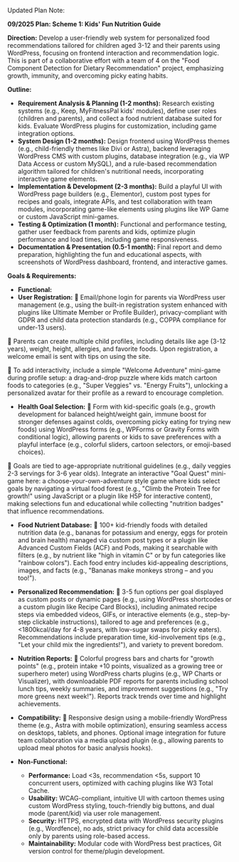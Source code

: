 Updated Plan Note:

**09/2025 Plan: Scheme 1: Kids' Fun Nutrition Guide**

**Direction:** Develop a user-friendly web system for personalized food recommendations tailored for children aged 3-12 and their parents using WordPress, focusing on frontend interaction and recommendation logic. This is part of a collaborative effort with a team of 4 on the "Food Component Detection for Dietary Recommendation" project, emphasizing growth, immunity, and overcoming picky eating habits.

**Outline:**

- **Requirement Analysis & Planning (1-2 months):** Research existing systems (e.g., Keep, MyFitnessPal kids' modules), define user roles (children and parents), and collect a food nutrient database suited for kids. Evaluate WordPress plugins for customization, including game integration options.
- **System Design (1-2 months):** Design frontend using WordPress themes (e.g., child-friendly themes like Divi or Astra), backend leveraging WordPress CMS with custom plugins, database integration (e.g., via WP Data Access or custom MySQL), and a rule-based recommendation algorithm tailored for children's nutritional needs, incorporating interactive game elements.
- **Implementation & Development (2-3 months):** Build a playful UI with WordPress page builders (e.g., Elementor), custom post types for recipes and goals, integrate APIs, and test collaboration with team modules, incorporating game-like elements using plugins like WP Game or custom JavaScript mini-games.
- **Testing & Optimization (1 month):** Functional and performance testing, gather user feedback from parents and kids, optimize plugin performance and load times, including game responsiveness.
- **Documentation & Presentation (0.5-1 month):** Final report and demo preparation, highlighting the fun and educational aspects, with screenshots of WordPress dashboard, frontend, and interactive games.

**Goals & Requirements:**
- **Functional:**
- **User Registration:** 
	Email/phone login for parents via WordPress user management (e.g., using the built-in registration system enhanced with plugins like Ultimate Member or Profile Builder), privacy-compliant with GDPR and child data protection standards (e.g., COPPA compliance for under-13 users).

	Parents can create multiple child profiles, including details like age (3-12 years), weight, height, allergies, and favorite foods. Upon registration, a welcome email is sent with tips on using the site. 

	To add interactivity, include a simple "Welcome Adventure" mini-game during profile setup: a drag-and-drop puzzle where kids match cartoon foods to categories (e.g., "Super Veggies" vs. "Energy Fruits"), unlocking a personalized avatar for their profile as a reward to encourage completion.

- **Health Goal Selection:** 
	Form with kid-specific goals (e.g., growth development for balanced height/weight gain, immune boost for stronger defenses against colds, overcoming picky eating for trying new foods) using WordPress forms (e.g., WPForms or Gravity Forms with conditional logic), allowing parents or kids to save preferences with a playful interface (e.g., colorful sliders, cartoon selectors, or emoji-based choices).

	Goals are tied to age-appropriate nutritional guidelines (e.g., daily veggies 2-3 servings for 3-6 year olds). Integrate an interactive "Goal Quest" mini-game here: a choose-your-own-adventure style game where kids select goals by navigating a virtual food forest (e.g., "Climb the Protein Tree for growth!" using JavaScript or a plugin like H5P for interactive content), making selections fun and educational while collecting "nutrition badges" that influence recommendations.

- **Food Nutrient Database:** 
	100+ kid-friendly foods with detailed nutrition data (e.g., bananas for potassium and energy, eggs for protein and brain health) managed via custom post types or a plugin like Advanced Custom Fields (ACF) and Pods, making it searchable with filters (e.g., by nutrient like "high in vitamin C" or by fun categories like "rainbow colors"). Each food entry includes kid-appealing descriptions, images, and facts (e.g., "Bananas make monkeys strong – and you too!").

- **Personalized Recommendation:** 
	3-5 fun options per goal displayed as custom posts or dynamic pages (e.g., using WordPress shortcodes or a custom plugin like Recipe Card Blocks), including animated recipe steps via embedded videos, GIFs, or interactive elements (e.g., step-by-step clickable instructions), tailored to age and preferences (e.g., <1800kcal/day for 4-8 years, with low-sugar swaps for picky eaters). Recommendations include preparation time, kid-involvement tips (e.g., "Let your child mix the ingredients!"), and variety to prevent boredom.

- **Nutrition Reports:**
	Colorful progress bars and charts for "growth points" (e.g., protein intake +10 points, visualized as a growing tree or superhero meter) using WordPress charts plugins (e.g., WP Charts or Visualizer), with downloadable PDF reports for parents including school lunch tips, weekly summaries, and improvement suggestions (e.g., "Try more greens next week!"). Reports track trends over time and highlight achievements.

- **Compatibility:** 
	Responsive design using a mobile-friendly WordPress theme (e.g., Astra with mobile optimization), ensuring seamless access on desktops, tablets, and phones. Optional image integration for future team collaboration via a media upload plugin (e.g., allowing parents to upload meal photos for basic analysis hooks).

- **Non-Functional:**
  - **Performance:** Load <3s, recommendation <5s, support 10 concurrent users, optimized with caching plugins like W3 Total Cache.
  - **Usability:** WCAG-compliant, intuitive UI with cartoon themes using custom WordPress styling, touch-friendly big buttons, and dual mode (parent/kid) via user role management.
  - **Security:** HTTPS, encrypted data with WordPress security plugins (e.g., Wordfence), no ads, strict privacy for child data accessible only by parents using role-based access.
  - **Maintainability:** Modular code with WordPress best practices, Git version control for theme/plugin development.



